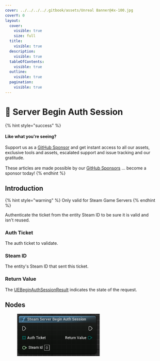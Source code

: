 ```yaml
---
cover: ../../../../.gitbook/assets/Unreal Banner@4x-100.jpg
coverY: 0
layout:
  cover:
    visible: true
    size: full
  title:
    visible: true
  description:
    visible: true
  tableOfContents:
    visible: true
  outline:
    visible: true
  pagination:
    visible: true
---
```


# 🔵 Server Begin Auth Session

{% hint style="success" %}
#### Like what you're seeing?

Support us as a [GitHub Sponsor](../../../../become-a-sponsor/) and get instant access to all our assets, exclusive tools and assets, escalated support and issue tracking and our gratitude.\
\
These articles are made possible by our [GitHub Sponsors](../../../../become-a-sponsor/) ... become a sponsor today!
{% endhint %}

## Introduction

{% hint style="warning" %}
Only valid for Steam Game Servers
{% endhint %}

Authenticate the ticket from the entity Steam ID to be sure it is valid and isn't reused.

### Auth Ticket

The auth ticket to validate.

### Steam ID

The entity's Steam ID that sent this ticket.

### Return Value

The [UEBeginAuthSessionResult](../enumerators/uebeginauthsessionresult.md) indicates the state of the request.

## Nodes

<figure><img src="../../../../.gitbook/assets/image (268).png" alt=""><figcaption></figcaption></figure>
